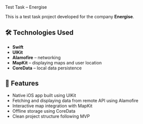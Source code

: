 
Test Task – Energise

This is a test task project developed for the company **Energise**.

## 🛠 Technologies Used

- **Swift**
- **UIKit**
- **Alamofire** – networking
- **MapKit** – displaying maps and user location
- **CoreData** – local data persistence

## 📱 Features

- Native iOS app built using UIKit
- Fetching and displaying data from remote API using Alamofire
- Interactive map integration with MapKit
- Offline storage using CoreData
- Clean project structure following MVP

